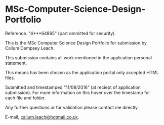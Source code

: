 # MSc-Computer-Science-Design-Portfolio
Reference. "4***64865" (part ommitted for security).

This is the MSc Computer Science Design Portfolio for submission by Callum Dempsey Leach.

This submission contains all work mentioned in the application personal statement. 

This means has been chosen as the application portal only accepted HTML files. 

Submitted and timestamped "11/08/2016" (at reciept of application submission). For more information on this hover over the timestamp for each file and folder.

Any further questions or for validation please contact me directly.

E-mail, callum.leach@hotmail.co.uk. 
